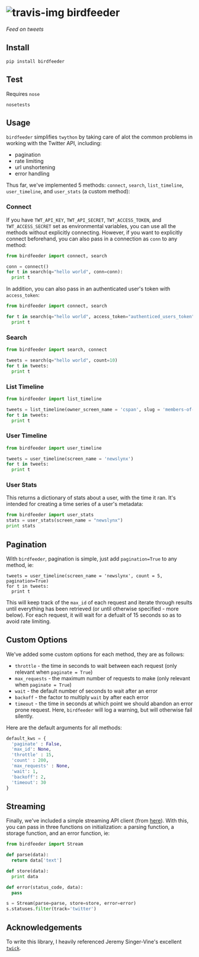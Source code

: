 ![travis-img](https://travis-ci.org/newslynx/birdfeeder.svg)
birdfeeder
======
_Feed on tweets_

## Install

```
pip install birdfeeder
```

## Test

Requires `nose`
```
nosetests
```

## Usage

`birdfeeder` simplifies `twython` by taking care of alot the common problems in working with the Twitter API, including:

* pagination
* rate limiting
* url unshortening
* error handling

Thus far, we've implemented 5 methods: `connect`, `search`, `list_timeline`, `user_timeline`, and `user_stats` (a custom method):

### Connect

If you have `TWT_API_KEY`, `TWT_API_SECRET`, `TWT_ACCESS_TOKEN`, and `TWT_ACCESS_SECRET` set as environmental variables, you can use all the methods without explicitly connecting.  However, if you want to explicitly connect beforehand, you can also pass in a connection as `conn` to any method:

```python
from birdfeeder import connect, search

conn = connect() 
for t in search(q="hello world", conn=conn):
  print t
```

In addition, you can also pass in an authenticated user's token with `access_token`:

```python
from birdfeeder import connect, search

for t in search(q="hello world", access_token="authenticed_users_token"):
  print t
```

### Search

```python
from birdfeeder import search, connect

tweets = search(q="hello world", count=10)
for t in tweets:
  print t
```

### List Timeline

```python
from birdfeeder import list_timeline 

tweets = list_timeline(owner_screen_name = 'cspan', slug = 'members-of-congress', count=100)
for t in tweets:
  print t 
```

### User Timeline

```python
from birdfeeder import user_timeline 

tweets = user_timeline(screen_name = 'newslynx')
for t in tweets:
  print t
```

### User Stats 

This returns a dictionary of stats about a user, with the time it ran. It's intended for creating a time series of a user's metadata:

```python
from birdfeeder import user_stats 
stats = user_stats(screen_name = "newslynx")
print stats
```

## Pagination

With `birdfeeder`, pagination is simple, just add `pagination=True` to any method, ie:

```
tweets = user_timeline(screen_name = 'newslynx', count = 5, pagination=True)
for t in tweets:
  print t
```
This will keep track of the `max_id` of each request and iterate through results until everything has been retrieved (or until otherwise specified - more below). For each request, it will wait for a defualt of 15 seconds so as to avoid rate limiting.

## Custom Options
We've added some custom options for each method, they are as follows:

* `throttle` - the time in seconds to wait between each request (only relevant when `paginate = True`)
* `max_requests` - the maximum number of requests to make (only relevant when `paginate = True`)
* `wait` - the default number of seconds to wait after an error
* `backoff` - the factor to multiply `wait` by after each error 
* `timeout` - the time in seconds at which point we should abandon an error prone request. Here, `birdfeeder` will log a warning, but will otherwise fail silently.

Here are the default arguments for all methods:

```python
default_kws = {
  'paginate' : False,
  'max_id': None,
  'throttle' : 15,
  'count' : 200,
  'max_requests' : None,
  'wait': 1,
  'backoff': 2,
  'timeout': 30
}
```

## Streaming 

Finally, we've included a simple streaming API client (from [here](http://twython.readthedocs.org/en/latest/usage/streaming_api.html)).
With this, you can pass in three functions on initialization: a parsing function, a storage function, and an error function, ie:

```python
from birdfeeder import Stream 

def parse(data):
  return data['text']

def store(data):
  print data 

def error(status_code, data):
  pass

s = Stream(parse=parse, store=store, error=error)
s.statuses.filter(track='twitter')
```

## Acknowledgements 

To write this library, I heavily referenced Jeremy Singer-Vine's excellent [`twick`](https://github.com/jsvine/twick).



